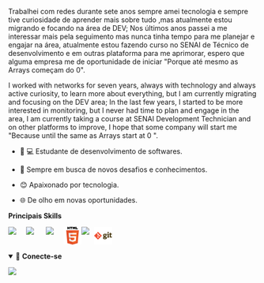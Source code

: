 

Trabalhei com redes durante sete anos sempre amei tecnologia e sempre tive curiosidade de aprender mais sobre tudo ,mas atualmente estou migrando e focando na área de DEV; Nos últimos anos passei a me interessar mais pela seguimento mas nunca tinha tempo para me planejar e engajar na área, atualmente estou fazendo curso no SENAI de Técnico de desenvolvimento e em outras plataforma para me aprimorar, espero que alguma empresa me de oportunidade de iniciar "Porque até mesmo as Arrays começam do 0".

I worked with networks for seven years, always with technology and always active curiosity, to learn more about everything, but I am currently migrating and focusing on the DEV area; In the last few years, I started to be more interested in monitoring, but I never had time to plan and engage in the area, I am currently taking a course at SENAI Development Technician and on other platforms to improve, I hope that some company will start me "Because until the same as Arrays start at 0 ".


 - 👨 💻 Estudante de desenvolvimento de softwares.
 
 - 🤝 Sempre em busca de novos desafios e conhecimentos.
 
 - 😊 Apaixonado por tecnologia. 
 
 - 🌐 De olho em novas oportunidades.
  
 
<b>Principais Skills</b>

<img align="left" width="36px" src="https://upload.wikimedia.org/wikipedia/commons/7/7a/C_Sharp_logo.svg" />
<img align="left" width="36px" src="" />
<img align="left" width="36px" src="" />
<img align="left" width="40px" src="" />
<img align="left" width="40px" src="https://th.bing.com/th/id/OIP.xePC9eCXE-p7xCpCMUAaFgHaHa?w=167&h=180&c=7&o=5&dpr=1.25&pid=1.7" />
<img align="left" width="36px" src="https://th.bing.com/th/id/OIP.ZKbg8HdzzxdYHnbKCeF9vAHaHa?w=150&h=150&c=7&o=5&dpr=1.25&pid=1.7" />
<img align="left" width="36px" src="https://raw.githubusercontent.com/github/explore/80688e429a7d4ef2fca1e82350fe8e3517d3494d/topics/html/html.png" />
<img align="left" width="26px" src="https://th.bing.com/th/id/OIP.D8nRQ3Ms0R1vvrTi_LwH8AHaKY?w=124&h=180&c=7&o=5&dpr=1.25&pid=1.7" />
<img align="left" width="36px" src="https://raw.githubusercontent.com/github/explore/80688e429a7d4ef2fca1e82350fe8e3517d3494d/topics/git/git.png" /> 

<br>
<br/>
<br>

<details open>
<summary>🤝 <b>Conecte-se</b></summary>

<p align = "center">

[<img src="https://img.shields.io/badge/linkedin-%230077B5.svg?&style=for-the-badge&logo=linkedin&logoColor=white&color=black" />](https://www.linkedin.com/in/guilherme-humberto/)

</p>

</details>
